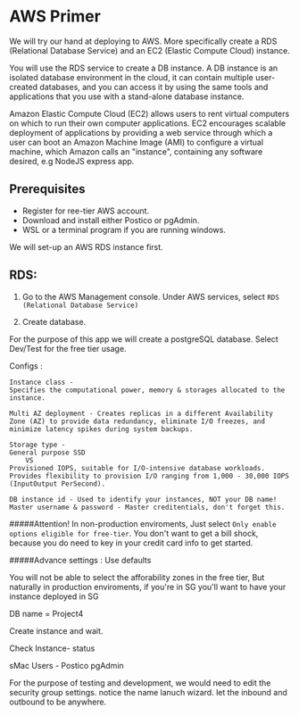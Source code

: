 AWS Primer 
======

We will try our hand at deploying to AWS. More specifically create a RDS (Relational Database Service) and an EC2 (Elastic Compute Cloud) instance. 

You will use the RDS service to create a DB instance. A DB instance is an isolated database environment in the cloud, it can contain multiple user-created databases, and you can access it by using the same tools and applications that you use with a stand-alone database instance.

Amazon Elastic Compute Cloud (EC2) allows users to rent virtual computers on which to run their own computer applications. EC2 encourages scalable deployment of applications by providing a web service through which a user can boot an Amazon Machine Image (AMI) to configure a virtual machine, which Amazon calls an "instance", containing any software desired, e.g NodeJS express app. 

Prerequisites
------

* Register for ree-tier AWS account.
* Download and install either Postico or pgAdmin.
* WSL or a terminal program if you are running windows.

We will set-up an AWS RDS instance first.

RDS:
------
1. Go to the AWS Management console. Under AWS services, select ``RDS (Relational Database Service)``

2. Create database.

For the purpose of this app we will create a postgreSQL database.
Select Dev/Test for the free tier usage.

Configs :
```
Instance class - 
Specifies the computational power, memory & storages allocated to the instance.

Multi AZ deployment - Creates replicas in a different Availability Zone (AZ) to provide data redundancy, eliminate I/O freezes, and minimize latency spikes during system backups.

Storage type - 
General purpose SSD
	VS
Provisioned IOPS, suitable for I/O-intensive database workloads. Provides flexibility to provision I/O ranging from 1,000 - 30,000 IOPS (InputOutput PerSecond).

DB instance id - Used to identify your instances, NOT your DB name!
Master username & password - Master creditentials, don't forget this.

```
#####Attention!
In non-production enviroments, Just select `Only enable options eligible for free-tier`. You don't want to get a bill shock, because you do need to key in your credit card info to get started.

#####Advance settings :
Use defaults

You will not be able to select the afforability zones in the free tier,
But naturally in production enviroments, if you're in SG you'll want to have your instance deployed in SG

DB name = Project4

Create instance and wait.

Check Instance- status

sMac Users - Postico
pgAdmin

For the purpose of testing and development, we would need to edit the security group settings.
notice the name lanuch wizard. let the inbound and outbound to be anywhere.


